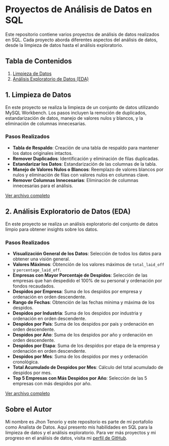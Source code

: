 # Proyectos de Análisis de Datos en SQL

Este repositorio contiene varios proyectos de análisis de datos realizados en SQL. Cada proyecto aborda diferentes aspectos del análisis de datos, desde la limpieza de datos hasta el análisis exploratorio.

## Tabla de Contenidos
1. [Limpieza de Datos](#limpieza-de-datos)
2. [Análisis Exploratorio de Datos (EDA)](#analisis-exploratorio-de-datos-eda)

## 1. Limpieza de Datos

En este proyecto se realiza la limpieza de un conjunto de datos utilizando MySQL Workbench. Los pasos incluyen la remoción de duplicados, estandarización de datos, manejo de valores nulos y blancos, y la eliminación de columnas innecesarias.

### Pasos Realizados

- **Tabla de Respaldo**: Creación de una tabla de respaldo para mantener los datos originales intactos.
- **Remover Duplicados**: Identificación y eliminación de filas duplicadas.
- **Estandarizar los Datos**: Estandarización de las columnas de la tabla.
- **Manejo de Valores Nulos o Blancos**: Reemplazo de valores blancos por nulos y eliminación de filas con valores nulos en columnas clave.
- **Remover Columnas Innecesarias**: Eliminación de columnas innecesarias para el análisis.

[Ver archivo completo](https://github.com/BryanTenorio/SQL-Projects/blob/main/Limpieza_Datos.sql)

## 2. Análisis Exploratorio de Datos (EDA)

En este proyecto se realiza un análisis exploratorio del conjunto de datos limpio para obtener insights sobre los datos.

### Pasos Realizados

- **Visualización General de los Datos**: Selección de todos los datos para obtener una visión general.
- **Valores Máximos**: Obtención de los valores máximos de `total_laid_off` y `percentage_laid_off`.
- **Empresas con Mayor Porcentaje de Despidos**: Selección de las empresas que han despedido el 100% de su personal y ordenación por fondos recaudados.
- **Despidos por Empresa**: Suma de los despidos por empresa y ordenación en orden descendente.
- **Rango de Fechas**: Obtención de las fechas mínima y máxima de los despidos.
- **Despidos por Industria**: Suma de los despidos por industria y ordenación en orden descendente.
- **Despidos por País**: Suma de los despidos por país y ordenación en orden descendente.
- **Despidos por Año**: Suma de los despidos por año y ordenación en orden descendente.
- **Despidos por Etapa**: Suma de los despidos por etapa de la empresa y ordenación en orden descendente.
- **Despidos por Mes**: Suma de los despidos por mes y ordenación cronológica.
- **Total Acumulado de Despidos por Mes**: Cálculo del total acumulado de despidos por mes.
- **Top 5 Empresas con Más Despidos por Año**: Selección de las 5 empresas con más despidos por año.

[Ver archivo completo](https://github.com/BryanTenorio/SQL-Projects/blob/main/EDA.sql)

## Sobre el Autor

Mi nombre es Jhon Tenorio y este repositorio es parte de mi portafolio como Analista de Datos. Aquí presento mis habilidades en SQL para la limpieza de datos y el análisis exploratorio. Para ver más proyectos y mi progreso en el análisis de datos, visita mi [perfil de GitHub](https://github.com/BryanTenorio).
